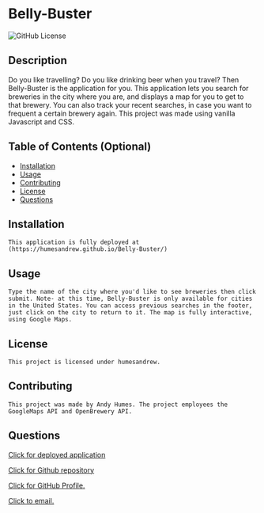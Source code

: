 # Belly-Buster 

  ![GitHub License](https://img.shields.io/badge/license-humesandrew-blue.svg)
  ## Description
  Do you like travelling? Do you like drinking beer when you travel? Then Belly-Buster is the application for you. This application lets you search for breweries in the city where you are, and displays a map for you to get to that brewery. You can also track your recent searches, in case you want to frequent a certain brewery again. This project was made using vanilla Javascript and CSS. 

  ## Table of Contents (Optional)
  - [Installation](#installation)
  - [Usage](#usage)
  - [Contributing](#contributing)
  - [License](#license)
  - [Questions](#questions)

  ## Installation
    This application is fully deployed at (https://humesandrew.github.io/Belly-Buster/)
  

  ## Usage
    Type the name of the city where you'd like to see breweries then click submit. Note- at this time, Belly-Buster is only available for cities in the United States. You can access previous searches in the footer, just click on the city to return to it. The map is fully interactive, using Google Maps. 

  ## License
    This project is licensed under humesandrew. 

  ## Contributing
    This project was made by Andy Humes. The project employees the GoogleMaps API and OpenBrewery API. 

  ## Questions

  [Click for deployed application](https://humesandrew.github.io/Belly-Buster/)
  
  [Click for Github repository](https://github.com/humesandrew/belly-buster)

  [Click for GitHub Profile.](https://github.com/humesandrew)

  [Click to email.](mailto:humes.andrew@gmail.com)
